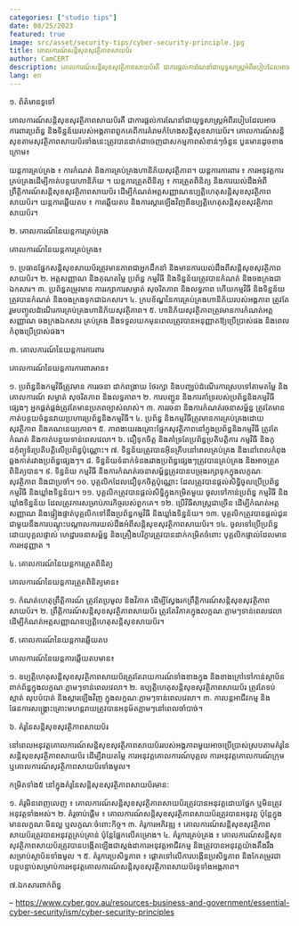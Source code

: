 ```yaml
---
categories: ["studio tips"]
date: 08/25/2023
featured: true
image: src/asset/security-tips/cyber-security-principle.jpg
title: គោលការណ៍សន្តិសុខសុវត្ថិភាពសាយប័រ
author: CamCERT
description: គោលការណ៍សន្តិសុខសុវត្ថិភាពសាយប័រគឺ ជាការផ្តល់ការណែនាំជាយុទ្ធសាស្រ្តអំពីរបៀបដែលអាចការពារប្រព័ន្ធ និងទិន្នន័យរបស់អង្គភាព
lang: en
---
```


១. ព័ត៌មានទូទៅ

គោលការណ៍សន្តិសុខសុវត្ថិភាពសាយប័រគឺ ជាការផ្តល់ការណែនាំជាយុទ្ធសាស្រ្តអំពីរបៀបដែលអាចការពារប្រព័ន្ធ និងទិន្នន័យរបស់អង្គភាពពួកគេពីការគំរាមកំហែងសន្តិសុខសាយប័រ។ គោលការណ៍សន្តិសុខតាមសុវត្ថិភាពសាយប័រទាំងនេះត្រូវបានដាក់ជាចេញជាសកម្មភាពសំខាន់ៗចំនួន បួនមានដូចខាងក្រោម៖

យន្តការគ្រប់គ្រង ៖ ការកំណត់ និងការគ្រប់គ្រងហានិភ័យសុវត្ថិភាព។
យន្តការការពារ ៖ ការអនុវត្តការគ្រប់គ្រងដើម្បីកាត់បន្ថយហានិភ័យ ។
យន្តការត្រួតពិនិត្យ ៖ ការត្រួតពិនិត្យ និងការយល់ដឹងអំពីព្រឹត្តិការណ៍សន្តិសុខសុវត្ថិភាពសាយប័រ ដើម្បីកំណត់អត្តសញ្ញាណឧប្បត្តិហេតុសន្តិសុខសុវត្ថិភាពសាយប័រ។
យន្តការឆ្លើយតប ៖ ការឆ្លើយតប និងការស្ដារឡើងវិញពីឧប្បត្តិហេតុសន្តិសុខសុវត្ថិភាពសាយប័រ។

២. គោលការណ៍នៃយន្តការគ្រប់គ្រង

គោលការណ៍នៃយន្តការគ្រប់គ្រង៖

១. ប្រធានផ្នែកសន្តិសុខសាយប័រត្រូវមានភាពជាអ្នកដឹកនាំ និងមានការយល់ដឹងពីសន្តិសុខសុវត្ថិភាពសាយប័រ។
២. អត្តសញ្ញាណ និងគុណតម្លៃ ប្រព័ន្ធ កម្មវិធី និងទិន្នន័យត្រូវបានកំណត់ និងចងក្រងជាឯកសារ។
៣. ប្រព័ន្ធតម្រូវមាន ការរក្សាការសម្ងាត់ សុចរិតភាព និងលទ្ធភាព ហើយកម្មវិធី និងទិន្នន័យត្រូវបានកំណត់ និងចងក្រងទុកជាឯកសារ។
៤. ក្របខ័ណ្ឌនៃការគ្រប់គ្រងហានិភ័យរបស់អង្គភាព ត្រូវតែរួមបញ្ចូលដំណើរការគ្រប់គ្រងហានិភ័យសុវត្ថិភាព។
៥. ហានិភ័យសុវត្ថិភាពត្រូវមានការកំណត់អត្តសញ្ញាណ ចងក្រងឯកសារ គ្រប់គ្រង និងទទួលយកមុនពេលត្រូវបានអនុញ្ញាតឱ្យប្រើប្រាស់ផង និងពេលកំពុងប្រើប្រាស់ផង។

៣. គោលការណ៍នៃយន្តការការពារ

គោលការណ៍នៃយន្តការការពារមាន៖

១. ប្រព័ន្ធនិងកម្មវិធីត្រូវមាន ការរចនា ដាក់ពង្រាយ ថែរក្សា និងបញ្ឈប់ដំណើរការស្របទៅតាមតម្លៃ និងគោលការណ៍ សម្ងាត់ សុចរិតភាព និងលទ្ធភាព។
២. ការបញ្ជូន និងការគាំទ្ររបស់ប្រព័ន្ធនិងកម្មវិធីផ្សេងៗ អ្នកផ្គត់ផ្គង់ត្រូវតែមានប្រភពច្បាស់លាស់។
៣. ការរចនា និងការកំណត់រចនាសម្ព័ន្ធ ត្រូវតែមានកាត់បន្ថយចំនួនវាយប្រហារប្រព័ន្ធនិងកម្មវិធី។
៤. ប្រព័ន្ធ និងកម្មវិធីត្រូវមានការគ្រប់គ្រងដោយសុវត្ថិភាព និងគណនេយ្យភាព។
៥. ភាពងាយរងគ្រោះផ្នែកសុវត្ថិភាពនៅក្នុងប្រព័ន្ធនិងកម្មវិធី ត្រូវតែកំណត់ និងកាត់បន្ថយទាន់ពេលវេលា។
៦. ជឿទុកចិត្ត និងគាំទ្រតែប្រព័ន្ធប្រតិបត្តិការ កម្មវិធី និងកូដកុំព្យូទ័រប្រតិបត្តិលើប្រព័ន្ធប៉ុណ្ណោះ។
៧. ទិន្នន័យត្រូវបានអ៊ិនគ្រីបនៅពេលគ្រប់គ្រង និងនៅពេលកំពុងឆ្លងកាត់រវាងប្រព័ន្ធផ្សេងៗ។
៨. ទិន្នន័យទំនាក់ទំនងរវាងប្រព័ន្ធផ្សេងៗត្រូវបានគ្រប់គ្រង និងអាចត្រួតពិនិត្យបាន។
៩. ទិន្នន័យ កម្មវិធី និងការកំណត់រចនាសម្ព័ន្ធត្រូវបានបម្រុងរក្សាទុកក្នុងលក្ខណៈសុវត្ថិភាព និងជាប្រចាំ។
១០. បុគ្គលិកដែលជឿទុកចិត្តប៉ុណ្ណោះ ដែលត្រូវបានផ្តល់សិទ្ធិចូលប្រើប្រព័ន្ធ កម្មវិធី និងឃ្លាំងទិន្នន័យ។
១១. បុគ្គលិកត្រូវបានផ្តល់សិទ្ធិក្នុងកម្រិតមួយ ចូលទៅកាន់ប្រព័ន្ធ កម្មវិធី និងឃ្លាំងទិន្នន័យ ដែលត្រូវការសម្រាប់ភារកិច្ចរបស់ពួកគេ។
១២. ប្រើវិធីសាស្រ្តជាច្រើន ដើម្បីកំណត់អត្តសញ្ញាណ និងផ្ទៀងផ្ទាត់បុគ្គលិកទៅនឹងប្រព័ន្ធកម្មវិធី និងឃ្លាំងទិន្នន័យ។
១៣. បុគ្គលិកត្រូវបានផ្តល់ជូនជាមួយនឹងការបណ្តុះបណ្តាលការយល់ដឹងអំពីសន្តិសុខសុវត្ថិភាពសាយប័រ។
១៤. ចូលទៅប្រើប្រព័ន្ធដោយបុគ្គលផ្ទាល់ ហេដ្ឋារចនាសម្ព័ន្ធ និងគ្រឿងបរិក្ខារត្រូវបានដាក់កម្រិតចំពោះ បុគ្គលិកផ្ទាល់ដែលមានការអនុញ្ញាត ។

៤. គោលការណ៍នៃយន្តការត្រួតពិនិត្យ

គោលការណ៍នៃយន្តការត្រួតពិនិត្យមាន៖

១. កំណត់ហេតុព្រឹត្តិការណ៍ ត្រូវតែប្រមូល និងវិភាគ ដើម្បីស្វែងរកព្រឹត្តិការណ៍សន្តិសុខសុវត្ថិភាពសាយប័រ។
២. ព្រឹត្តិការណ៍សន្តិសុខសុវត្ថិភាពសាយប័រ ត្រូវតែវិភាគក្នុងលក្ខណៈភ្លាមៗទាន់ពេលវេលាដើម្បីកំណត់អត្តសញ្ញាណឧប្បត្តិហេតុសន្តិសុខសាយប័រ។

៥. គោលការណ៍នៃយន្តការឆ្លើយតប

គោលការណ៍នៃយន្តការឆ្លើយតបមាន៖

១. ឧប្បត្តិហេតុសន្តិសុខសុវត្ថិភាពសាយប័រត្រូវតែរាយការណ៍ទាំងខាងក្នុង និងខាងក្រៅទៅកាន់ស្ថាប័នពាក់ព័ន្ធក្នុងលក្ខណៈភ្លាមៗទាន់ពេលវេលា។
២. ឧប្បត្តិហេតុសន្តិសុខសុវត្ថិភាពសាយប័រ ត្រូវតែទប់ស្កាត់ លុបបំបាត់ និងស្ដារឡើងវិញ ក្នុងលក្ខណៈភ្លាមៗទាន់ពេលវេលា។
៣. ការបន្តអាជីវកម្ម និងផែនការសង្គ្រោះគ្រោះមហន្តរាយត្រូវបានអនុម័តភ្លាមៗនៅពេលចាំបាច់។

៦. គំរូនៃសន្តិសុខសុវត្ថិភាពសាយប័រ

នៅពេលអនុវត្តគោលការណ៍សន្តិសុខសុវត្ថិភាពសាយប័ររបស់អង្គភាពមួយអាចប្រើប្រាស់ស្របតាមគំរូនៃសន្តិសុខសុវត្ថិភាពសាយប័រ ដើម្បីវាយតម្លៃ ការអនុវត្តគោលការណ៍បុគ្គល ការអនុវត្តគោលការណ៍ក្រុម ឬគោលការណ៍សុវត្ថិភាពសាយប័រទាំងមូល។

កម្រិតទាំង៥ នៅក្នុងគំរូនៃសន្តិសុខសុវត្ថិភាពសាយប័រមាន:

១. គំរូមិនពេញលេញ ៖ គោលការណ៍សន្តិសុខសុវត្ថិភាពសាយប័រត្រូវបានអនុវត្តដោយផ្នែក ឬមិនត្រូវអនុវត្តទាំងអស់។
២. គំរូចាប់ផ្តើម ៖ គោលការណ៍សន្តិសុខសុវត្ថិភាពសាយប័រត្រូវបានអនុវត្ត ប៉ុន្តែក្នុងមានលក្ខណៈមិនល្អ ឬលក្ខណៈចំពោះកិច្ច។
៣. គំរូការអភិវឌ្ឍ ៖ គោលការណ៍សន្តិសុខសុវត្ថិភាពសាយប័រត្រូវបានអនុវត្តគ្រប់គ្រាន់ ប៉ុន្តែផ្អែកលើគម្រោង។
៤. គំរូការគ្រប់គ្រង ៖ គោលការណ៍សន្តិសុខសុវត្ថិភាពសាយប័រត្រូវបានបង្កើតឡើងជាស្តង់ដាការអនុវត្តអាជីវកម្ម និងត្រូវបានអនុវត្តយ៉ាងតឹងរឹងសម្រាប់ស្ថាប័នទាំងមូល ។
៥. គំរូការប្រសិទ្ធភាព ៖ ផ្តោតទៅលើការបង្កើនប្រសិទ្ធភាព និងកែតម្រូវជាបន្តបន្ទាប់សម្រាប់ការអនុវត្តគោលការណ៍សន្តិសុខសុវត្ថិភាពសាយប័រទូទាំងអង្គភាព។

៧.ឯកសារពាក់ព័ន្ធ

– https://www.cyber.gov.au/resources-business-and-government/essential-cyber-security/ism/cyber-security-principles
